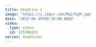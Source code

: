 ```yaml
---
title: Headline 2
image: 'https://i.imgur.com/MuLYIpM.jpg'
date: '2015-04-19T09:30:00.000Z'
video:
  type: vimeo
  id: 125390453
series: headlines
---
```


